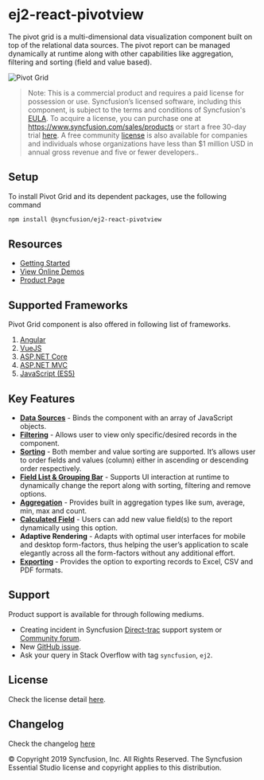 # ej2-react-pivotview

The pivot grid is a multi-dimensional data visualization component built on top of the relational data sources. The pivot report can be managed dynamically at runtime along with other capabilities like aggregation, filtering and sorting (field and value based).

![Pivot Grid](https://ej2.syncfusion.com/products/typescript/pivotview/readme.gif)

>Note: This is a commercial product and requires a paid license for possession or use. Syncfusion’s licensed software, including this component, is subject to the terms and conditions of Syncfusion's [EULA](https://www.syncfusion.com/eula/es/). To acquire a license, you can purchase one at https://www.syncfusion.com/sales/products or start a free 30-day trial [here](https://www.syncfusion.com/account/manage-trials/start-trials).
>A free community [license](https://www.syncfusion.com/products/communitylicense) is also available for companies and individuals whose organizations have less than $1 million USD in annual gross revenue and five or fewer developers..

## Setup

To install Pivot Grid and its dependent packages, use the following command

```sh
npm install @syncfusion/ej2-react-pivotview
```

## Resources

* [Getting Started](https://ej2.syncfusion.com/react/documentation/pivotview/getting-started.html)
* [View Online Demos](https://ej2.syncfusion.com/react/demos/?utm_source=npm&utm_campaign=pivot-grid#/material/pivot-view/default.html)
* [Product Page](https://www.syncfusion.com/react-ui-components/pivot-table)

## Supported Frameworks

Pivot Grid component is also offered in following list of frameworks.

1. [Angular](https://www.syncfusion.com/angular-ui-components/pivot-table)
2. [VueJS](https://www.syncfusion.com/vue-ui-components/pivot-table)
3. [ASP.NET Core](https://www.syncfusion.com/aspnet-core-ui-controls/pivot-table)
4. [ASP.NET MVC](https://www.syncfusion.com/aspnet-mvc-ui-controls/pivot-table)
5. [JavaScript (ES5)](https://www.syncfusion.com/javascript-ui-controls/pivot-table)

## Key Features

* [**Data Sources**](https://ej2.syncfusion.com/react/demos/?utm_source=npm&utm_campaign=pivot-grid#/material/pivot-view/local) - Binds the component with an array of JavaScript objects.
* [**Filtering**](https://ej2.syncfusion.com/react/demos/?utm_source=npm&utm_campaign=pivot-grid#/material/pivot-view/filtering) - Allows user to view only specific/desired records in the component.
* [**Sorting**](https://ej2.syncfusion.com/react/demos/?utm_source=npm&utm_campaign=pivot-grid#/material/pivot-view/sorting) - Both member and value sorting are supported. It’s allows user to order fields and values (column) either in ascending or descending order respectively.
* [**Field List & Grouping Bar**](https://ej2.syncfusion.com/react/demos/?utm_source=npm&utm_campaign=pivot-grid#/material/pivot-view/grouping-bar) - Supports UI interaction at runtime to dynamically change the report along with sorting, filtering and remove options.
* [**Aggregation**](https://ej2.syncfusion.com/react/demos/?utm_source=npm&utm_campaign=pivot-grid#/material/pivot-view/aggregation) - Provides built in aggregation types like sum, average, min, max and count.
* [**Calculated Field**](https://ej2.syncfusion.com/react/demos/?utm_source=npm&utm_campaign=pivot-grid#/material/pivot-view/calculated-field) - Users can add new value field(s) to the report dynamically using this option.
* **Adaptive Rendering** - Adapts with optimal user interfaces for mobile and desktop form-factors, thus helping the user’s application to scale elegantly across all the form-factors without any additional effort.
* [**Exporting**](https://ej2.syncfusion.com/react/demos/?utm_source=npm&utm_campaign=pivot-grid#/material/pivot-view/exporting) - Provides the option to exporting records to Excel, CSV and PDF formats.

## Support

Product support is available for through following mediums.

* Creating incident in Syncfusion [Direct-trac](https://www.syncfusion.com/support/directtrac/incidents?utm_source=npm&utm_campaign=pivot-grid) support system or [Community forum](https://www.syncfusion.com/forums/essential-js2?utm_source=npm&utm_campaign=pivot-grid).
* New [GitHub issue](https://github.com/syncfusion/ej2-react-ui-components/issues/new).
* Ask your query in Stack Overflow with tag `syncfusion`, `ej2`.

## License

Check the license detail [here](https://github.com/syncfusion/ej2-react-ui-components/blob/master/license?utm_source=npm&utm_campaign=pivot-grid).

## Changelog

Check the changelog [here](https://github.com/syncfusion/ej2-react-ui-components/blob/master/components/pivotview/CHANGELOG.md?utm_source=npm&utm_campaign=pivot-grid)

&copy; Copyright 2019 Syncfusion, Inc. All Rights Reserved. The Syncfusion Essential Studio license and copyright applies to this distribution.